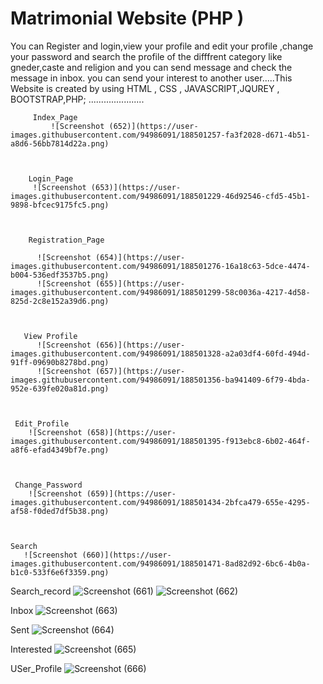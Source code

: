 #  Matrimonial Website (PHP )
You can Register and login,view your profile and edit your profile ,change your password and search the profile of the difffrent category like gneder,caste and religion and you can send message and check the message in inbox. you can send  your interest to another user.....This Website is created by using HTML , CSS , JAVASCRIPT,JQUREY , BOOTSTRAP,PHP; ......................




         Index_Page 
             ![Screenshot (652)](https://user-images.githubusercontent.com/94986091/188501257-fa3f2028-d671-4b51-a8d6-56bb7814d22a.png)

        
        
        Login_Page
         ![Screenshot (653)](https://user-images.githubusercontent.com/94986091/188501229-46d92546-cfd5-45b1-9898-bfcec9175fc5.png)



        Registration_Page
        
          ![Screenshot (654)](https://user-images.githubusercontent.com/94986091/188501276-16a18c63-5dce-4474-b004-536edf3537b5.png)
          ![Screenshot (655)](https://user-images.githubusercontent.com/94986091/188501299-58c0036a-4217-4d58-825d-2c8e152a39d6.png)


     
       View Profile
          ![Screenshot (656)](https://user-images.githubusercontent.com/94986091/188501328-a2a03df4-60fd-494d-91ff-09690b8278bd.png)
          ![Screenshot (657)](https://user-images.githubusercontent.com/94986091/188501356-ba941409-6f79-4bda-952e-639fe020a81d.png)
           


     Edit_Profile
        ![Screenshot (658)](https://user-images.githubusercontent.com/94986091/188501395-f913ebc8-6b02-464f-a8f6-efad4349bf7e.png)



     Change_Password
        ![Screenshot (659)](https://user-images.githubusercontent.com/94986091/188501434-2bfca479-655e-4295-af58-f0ded7df5b38.png)



    Search
       ![Screenshot (660)](https://user-images.githubusercontent.com/94986091/188501471-8ad82d92-6bc6-4b0a-b1c0-533f6e6f3359.png)


   Search_record
     ![Screenshot (661)](https://user-images.githubusercontent.com/94986091/188501507-1d11de3c-8c4d-4090-a4cf-55787169d5f9.png)
     ![Screenshot (662)](https://user-images.githubusercontent.com/94986091/188501538-d045bbef-28f2-439d-9ad8-5daac3964b80.png)


 Inbox
     ![Screenshot (663)](https://user-images.githubusercontent.com/94986091/188501569-9ed282cb-733e-44ed-a339-5f6c648e1645.png)

   Sent
     ![Screenshot (664)](https://user-images.githubusercontent.com/94986091/188501627-6f556b8a-d397-4c09-854e-980914e744df.png)
     
   Interested
     ![Screenshot (665)](https://user-images.githubusercontent.com/94986091/188501680-54fcc140-bc39-471a-bb8f-72de8b6f2ab1.png)
     
    
   USer_Profile
   ![Screenshot (666)](https://user-images.githubusercontent.com/94986091/188501730-bba781ea-cf48-41cf-a156-840ac6c429be.png)


















